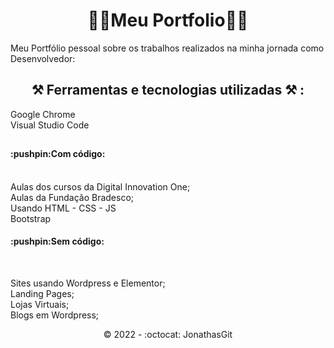 <h1 align="center">🚧🚧Meu Portfolio🚧🚧</h1>
Meu Portfólio pessoal sobre os trabalhos realizados na minha jornada como Desenvolvedor:<br>

<h2 align="center">⚒️ Ferramentas e tecnologias utilizadas ⚒️ :</h2>

Google Chrome<br>
Visual Studio Code<br>
<h2> </h2>

<h4>:pushpin:Com código:</h4><br>
Aulas dos cursos da Digital Innovation One;<br>
Aulas da Fundação Bradesco; <br>
Usando HTML - CSS - JS<br>
Bootstrap<br>

<h4>:pushpin:Sem código:</h4><br>

Sites usando Wordpress e Elementor; <br>
Landing Pages; <br>
Lojas Virtuais; <br>
Blogs em Wordpress; <br>


<p align="center">©️ 2022 - :octocat: JonathasGit </p>
